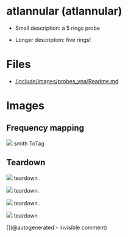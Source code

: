 # atlannular (atlannular)

* Small description: a 5 rings probe

* Longer description: five rings!

# Files

* [/include/images/probes_vna/Readme.md](/include/images/probes_vna/Readme.md)


# Images

## Frequency mapping 

![](/include/images/probes_vna/altannular.s1p.png)
smith
ToTag

## Teardown 

![](/include/images/atlannular/P_20191230_210144.jpg)
teardown
.

![](/include/images/atlannular/P_20191230_210136.jpg)
teardown
.

![](/include/images/atlannular/P_20191230_210133.jpg)
teardown
.

![](/include/images/atlannular/P_20191230_210124.jpg)
teardown
.





[](@autogenerated - invisible comment)